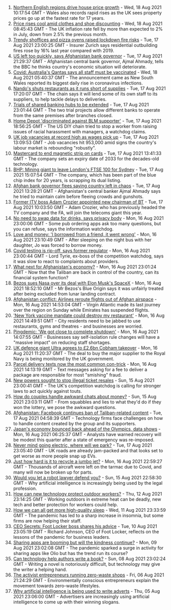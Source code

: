 1. [Northern English regions drive house price growth](https://www.bbc.co.uk/news/business-58256169) - Wed, 18 Aug 2021 10:17:54 GMT - Wales also records rapid rises as the UK sees property prices go up at the fastest rate for 17 years.
2. [Price rises cool amid clothes and shoe discounting](https://www.bbc.co.uk/news/uk-58254000) - Wed, 18 Aug 2021 08:45:43 GMT - The UK inflation rate fell by more than expected to 2% in July, down from 2.5% the previous month.
3. [Trendy shoffices and pizza ovens raised lockdown fire risks](https://www.bbc.co.uk/news/business-58245846) - Tue, 17 Aug 2021 23:00:25 GMT - Insurer Zurich says residential outbuilding fires rose by 16% last year compared with 2019.
4. [US left too quickly, says Afghanistan bank governor](https://www.bbc.co.uk/news/business-58252065) - Tue, 17 Aug 2021 21:29:37 GMT - Afghanistan central bank governor, Ajmal Ahmady, tells the BBC he thinks country's economic situation will deteriorate.
5. [Covid: Australia's Qantas says all staff must be vaccinated](https://www.bbc.co.uk/news/business-58239790) - Wed, 18 Aug 2021 05:40:37 GMT - The announcement came as New South Wales reported its biggest daily rise in coronavirus infections.
6. [Nando's shuts restaurants as it runs short of supplies](https://www.bbc.co.uk/news/business-58249337) - Tue, 17 Aug 2021 17:20:07 GMT - The chain says it will lend some of its own staff to its suppliers, to help tackle delays to deliveries.
7. [Trials of shared banking hubs to be extended](https://www.bbc.co.uk/news/business-58245844) - Tue, 17 Aug 2021 23:01:44 GMT - The two trial projects allow different banks to operate from the same premises after branches closed.
8. [Home Depot 'discriminated against BLM supporter'](https://www.bbc.co.uk/news/business-58251211) - Tue, 17 Aug 2021 18:56:25 GMT - The US DIY chain tried to stop a worker from raising issues of racial harassment with managers, a watchdog claims.
9. [UK job vacancies at record high as wages pick up](https://www.bbc.co.uk/news/business-58241006) - Tue, 17 Aug 2021 13:09:53 GMT - Job vacancies hit 953,000 amid signs the country's labour market is rebounding "robustly".
10. [Mastercard to end magnetic strip on cards](https://www.bbc.co.uk/news/technology-58206591) - Tue, 17 Aug 2021 13:41:33 GMT - The company sets an expiry date of 2033 for the decades-old technology.
11. [BHP: Mining giant to leave London's FTSE 100 for Sydney](https://www.bbc.co.uk/news/business-58241008) - Tue, 17 Aug 2021 15:07:54 GMT - The company, which has been part of the blue chip index for 20 years, is scrapping its dual listing.
12. [Afghan bank governor flees saying country left in chaos](https://www.bbc.co.uk/news/business-58230941) - Tue, 17 Aug 2021 13:28:21 GMT - Afghanistan's central banker Ajmal Ahmady says he tried to maintain calm before fleeing crowds and gunshots.
13. [Former ITV boss Adam Crozier appointed new chairman of BT](https://www.bbc.co.uk/news/business-58241747) - Tue, 17 Aug 2021 10:03:50 GMT - Adam Crozier, who has previously headed the TV company and the FA, will join the telecoms giant this year.
14. [No need to swap data for drinks, says privacy body](https://www.bbc.co.uk/news/business-58230932) - Mon, 16 Aug 2021 23:00:06 GMT - Some pub ordering apps ask too many questions, but you can refuse, says the information watchdog.
15. [Love and money: 'I borrowed from a friend, it went wrong'](https://www.bbc.co.uk/news/business-57824096) - Mon, 16 Aug 2021 23:10:49 GMT - After sleeping on the night bus with her daughter, Jo was forced to borrow money.
16. [Covid testing is rip-off, says former regulator](https://www.bbc.co.uk/news/business-58200203) - Mon, 16 Aug 2021 23:00:44 GMT - Lord Tyrie, ex-boss of the competition watchdog, says it was slow to react to complaints about providers.
17. [What next for Afghanistan's economy?](https://www.bbc.co.uk/news/business-58235185) - Mon, 16 Aug 2021 23:01:24 GMT - Now that the Taliban are back in control of the country, can its financial system function?
18. [Bezos sues Nasa over its deal with Elon Musk's SpaceX](https://www.bbc.co.uk/news/business-58235479) - Mon, 16 Aug 2021 18:52:10 GMT - Mr Bezos's Blue Origin says it was unfairly treated after being excluded from lunar landing contract.
19. [Afghanistan conflict: Airlines reroute flights out of Afghan airspace](https://www.bbc.co.uk/news/business-58228470) - Mon, 16 Aug 2021 14:53:04 GMT - Virgin Atlantic made its last journey over the region on Sunday while Emirates has suspended flights.
20. ['New York vaccine mandate could destroy my restaurant'](https://www.bbc.co.uk/news/business-58204471) - Mon, 16 Aug 2021 14:49:51 GMT - City residents need to be jabbed to use restaurants, gyms and theatres - and businesses are worried.
21. [Pingdemic: 'We got close to complete shutdown'](https://www.bbc.co.uk/news/business-58228466) - Mon, 16 Aug 2021 14:07:55 GMT - Businesses say self-isolation rule changes will have a "massive impact" on reducing staff shortages.
22. [UK defence giant Ultra agrees to £2.6bn Cobham takeover](https://www.bbc.co.uk/news/business-58228657) - Mon, 16 Aug 2021 11:20:37 GMT - The deal to buy the major supplier to the Royal Navy is being monitored by the UK government.
23. [Parcel delivery texts now the most common con-trick](https://www.bbc.co.uk/news/business-58233743) - Mon, 16 Aug 2021 14:13:19 GMT - Text messages asking for a fee to deliver a package are responsible for most "smishing" fraud.
24. [New powers sought to stop illegal ticket resales](https://www.bbc.co.uk/news/business-58225568) - Sun, 15 Aug 2021 23:00:41 GMT - The UK's competition watchdog is calling for stronger laws to act quickly against touts.
25. [How do couples handle awkward chats about money?](https://www.bbc.co.uk/news/business-58176219) - Sun, 15 Aug 2021 23:03:11 GMT - From squabbles and lies to what they'd do if they won the lottery, we pose the awkward questions.
26. [Afghanistan: Facebook continues ban of Taliban-related content](https://www.bbc.co.uk/news/business-58239786) - Tue, 17 Aug 2021 04:58:39 GMT - Technology firms face challenges on how to handle content created by the group and its supporters.
27. [Japan's economy bounced back ahead of the Olympics, data shows](https://www.bbc.co.uk/news/business-58227096) - Mon, 16 Aug 2021 06:25:37 GMT - Analysts have warned recovery will be modest this quarter after a state of emergency was re-imposed.
28. [Never mind going electric, where will we park?](https://www.bbc.co.uk/news/business-56748346) - Tue, 17 Aug 2021 23:05:40 GMT - UK roads are already jam-packed and that looks set to get worse as more people snap up EVs.
29. [Just how hard is it to recycle a jumbo jet?](https://www.bbc.co.uk/news/business-57983174) - Mon, 16 Aug 2021 22:59:27 GMT - Thousands of aircraft were left on the tarmac due to Covid, and many will now be broken up for parts.
30. [Would you let a robot lawyer defend you?](https://www.bbc.co.uk/news/business-58158820) - Sun, 15 Aug 2021 22:58:30 GMT - Why artificial intelligence is increasingly being used by the legal profession.
31. [How can new technology protect outdoor workers?](https://www.bbc.co.uk/news/business-58049625) - Thu, 12 Aug 2021 23:14:25 GMT - Working outdoors in extreme heat can be deadly, new tech and better protection for workers could help.
32. [How we can all get more high-quality sleep](https://www.bbc.co.uk/news/business-58148044) - Wed, 11 Aug 2021 23:33:59 GMT - The pandemic has led to a sharp increase in insomnia, but some firms are now helping their staff.
33. [CEO Secrets: Foot Locker boss shares his advice](https://www.bbc.co.uk/news/business-58101254) - Tue, 10 Aug 2021 23:05:19 GMT - Richard Johnson, CEO of Foot Locker, reflects on the lessons of the pandemic for business leaders.
34. [Sharing apps are booming but will the kindness continue?](https://www.bbc.co.uk/news/business-57981598) - Mon, 09 Aug 2021 23:02:08 GMT - The pandemic sparked a surge in activity for sharing apps like Olio but has the trend run its course?
35. [Can technology help authors write a book?](https://www.bbc.co.uk/news/business-58098481) - Sun, 08 Aug 2021 23:02:24 GMT - Writing a novel is notoriously difficult, but technology may give the writer a helping hand.
36. [The activist entrepreneurs running zero-waste shops](https://www.bbc.co.uk/news/business-57920754) - Fri, 06 Aug 2021 21:24:29 GMT - Environmentally conscious entrepreneurs explain the movement towards zero-waste lifestyles.
37. [Why artificial intelligence is being used to write adverts](https://www.bbc.co.uk/news/business-57781557) - Thu, 05 Aug 2021 23:06:00 GMT - Advertisers are increasingly using artificial intelligence to come up with their winning slogans.
